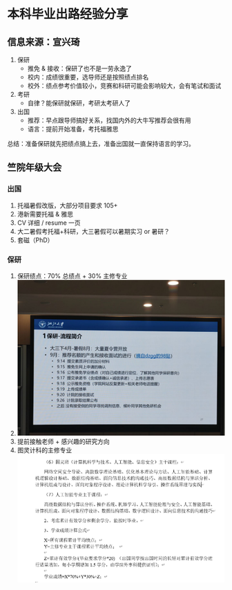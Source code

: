 # 本科毕业出路经验分享

## 信息来源：宣兴琦



1. 保研
    - 推免 & 接收：保研了也不是一劳永逸了
    - 校内：成绩很重要，选导师还是按照绩点排名
    - 校外：绩点参考价值较小，竞赛和科研可能会影响较大，会有笔试和面试
2. 考研
    - 自律？能保研就保研，考研太考研人了
3. 出国
    - 推荐：早点跟导师搞好关系，找国内外的大牛写推荐会很有用
    - 语言：提前开始准备，考托福雅思



总结：准备保研就先把绩点搞上去，准备出国就一直保持语言的学习。


## 竺院年级大会

### 出国

1. 托福暑假改版，大部分项目要求 105+
1. 港新需要托福 & 雅思
1. CV 详细 / resume 一页
1. 大二暑假考托福+科研，大三暑假可以暑期实习 or 暑研？
1. 套磁（PhD）

### 保研

1. 保研绩点：70% 总绩点 + 30% 主修专业
1. ![本科毕业出路经验分享](./imgs/2023-06-11-19-42-38.png)
1. 提前接触老师 + 感兴趣的研究方向
1. 图灵计科的主修专业 ![本科毕业出路经验分享](./imgs/2023-06-12-13-59-00.png)